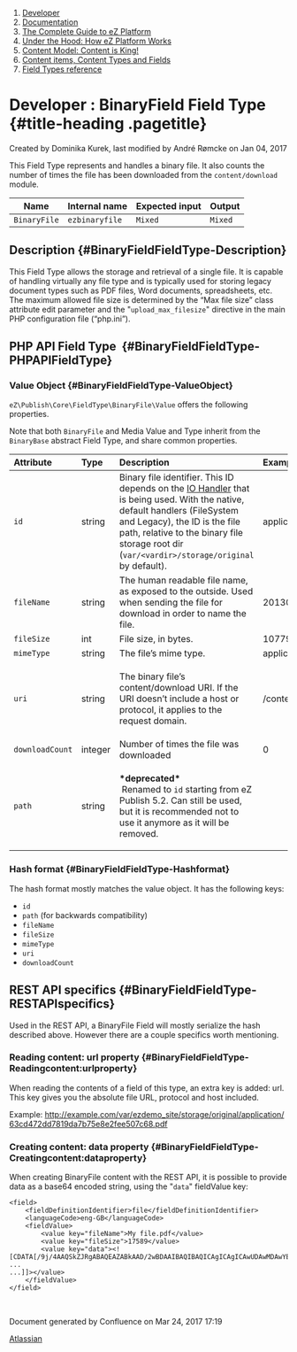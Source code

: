 1.  <span>[Developer](index.html)</span>
2.  <span>[Documentation](Documentation_31429504.html)</span>
3.  <span>[The Complete Guide to eZ
    Platform](The-Complete-Guide-to-eZ-Platform_31429526.html)</span>
4.  <span>[Under the Hood: How eZ Platform Works](31429659.html)</span>
5.  <span>[Content Model: Content is King!](31429709.html)</span>
6.  <span>[Content items, Content Types and
    Fields](31430275.html)</span>
7.  <span>[Field Types
    reference](Field-Types-reference_31430495.html)</span>

<span id="title-text"> Developer : BinaryField Field Type </span> {#title-heading .pagetitle}
=================================================================

Created by <span class="author"> Dominika Kurek</span>, last modified by
<span class="editor"> André Rømcke</span> on Jan 04, 2017

This Field Type represents and handles a binary file. It also counts the
number of times the file has been downloaded from the `content/download`
module.

| Name         | Internal name  | Expected input | Output  |
|--------------|----------------|----------------|---------|
| `BinaryFile` | `ezbinaryfile` | `Mixed`        | `Mixed` |

Description {#BinaryFieldFieldType-Description}
-----------

This Field Type allows the storage and retrieval of a single file. It is
capable of handling virtually any file type and is typically used for
storing legacy document types such as PDF files, Word documents,
spreadsheets, etc. The maximum allowed file size is determined by the
“Max file size” class attribute edit parameter and the
"`upload_max_filesize`" directive in the main PHP configuration file
(“php.ini”).

PHP API Field Type  {#BinaryFieldFieldType-PHPAPIFieldType}
-------------------

### Value Object {#BinaryFieldFieldType-ValueObject}

`eZ\Publish\Core\FieldType\BinaryFile\Value` offers the following
properties.

<span
class="aui-icon aui-icon-small aui-iconfont-info confluence-information-macro-icon"></span>
Note that both `BinaryFile` and Media Value and Type inherit from the
`BinaryBase` abstract Field Type, and share common properties.

<table>
<colgroup>
<col width="25%" />
<col width="25%" />
<col width="25%" />
<col width="25%" />
</colgroup>
<thead>
<tr class="header">
<th align="left">Attribute</th>
<th align="left">Type</th>
<th align="left">Description</th>
<th align="left">Example</th>
</tr>
</thead>
<tbody>
<tr class="odd">
<td align="left"><code>id</code></td>
<td align="left">string</td>
<td align="left"><span>Binary file identifier. This ID depends on the </span><a href="https://doc.ez.no/display/DEVELOPER/Clustering#Clustering-Binaryfilesclustering">IO Handler</a><span> that is being used. With the native, default handlers (FileSystem and Legacy), the ID is the file path, relative to the binary file storage root dir (<code>var/&lt;vardir&gt;/storage/original</code> by default).</span></td>
<td align="left">application/63cd472dd7819da7b75e8e2fee507c68.pdf</td>
</tr>
<tr class="even">
<td align="left"><code>fileName</code></td>
<td align="left">string</td>
<td align="left">The human readable file name, as exposed to the outside. Used when sending the file for download in order to name the file.</td>
<td align="left">20130116_whitepaper_ezpublish5 light.pdf</td>
</tr>
<tr class="odd">
<td align="left"><code>fileSize</code></td>
<td align="left">int</td>
<td align="left">File size, in bytes.</td>
<td align="left">1077923</td>
</tr>
<tr class="even">
<td align="left"><code>mimeType</code></td>
<td align="left">string</td>
<td align="left">The file’s mime type.</td>
<td align="left">application/pdf</td>
</tr>
<tr class="odd">
<td align="left"><code>uri</code></td>
<td align="left">string</td>
<td align="left"><p>The binary file’s content/download URI. If the URI doesn’t include a host or protocol, it applies to the request domain.</p></td>
<td align="left">/content/download/210/2707</td>
</tr>
<tr class="even">
<td align="left"><code>downloadCount</code></td>
<td align="left">integer</td>
<td align="left">Number of times the file was downloaded</td>
<td align="left">0</td>
</tr>
<tr class="odd">
<td align="left"><code>path</code></td>
<td align="left">string</td>
<td align="left"><p><strong>*deprecated*<br />
</strong> Renamed to <code>id</code> starting from eZ Publish 5.2. Can still be used, but it is recommended not to use it anymore as it will be removed.</p></td>
<td align="left"> </td>
</tr>
</tbody>
</table>

### Hash format {#BinaryFieldFieldType-Hashformat}

The hash format mostly matches the value object. It has the following
keys:

-   `id`
-   `path` (for backwards compatibility)
-   `fileName`
-   `fileSize`
-   `mimeType`
-   `uri`
-   `downloadCount`

REST API specifics {#BinaryFieldFieldType-RESTAPIspecifics}
------------------

Used in the REST API, a BinaryFile Field will mostly serialize the hash
described above. However there are a couple specifics worth mentioning.

### Reading content: url property {#BinaryFieldFieldType-Readingcontent:urlproperty}

When reading the contents of a field of this type, an extra key is
added: url. This key gives you the absolute file URL, protocol and host
included.

Example: <http://example.com/var/ezdemo_site/storage/original/application/63cd472dd7819da7b75e8e2fee507c68.pdf>

### Creating content: data property {#BinaryFieldFieldType-Creatingcontent:dataproperty}

When creating BinaryFile content with the REST API, it is possible to
provide data as a base64 encoded string, using the "`data`" fieldValue
key:

~~~~ brush:
<field>
    <fieldDefinitionIdentifier>file</fieldDefinitionIdentifier>
    <languageCode>eng-GB</languageCode>
    <fieldValue>
        <value key="fileName">My file.pdf</value>
        <value key="fileSize">17589</value>
        <value key="data"><![CDATA[/9j/4AAQSkZJRgABAQEAZABkAAD/2wBDAAIBAQIBAQICAgICAgICAwUDAwMDAwYEBAMFBwYHBwcG
...
...]]></value>
    </fieldValue>
</field>
~~~~

 

Document generated by Confluence on Mar 24, 2017 17:19

[Atlassian](http://www.atlassian.com/)


